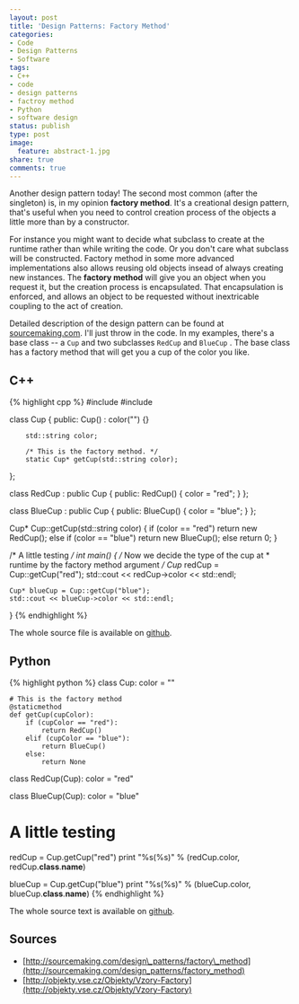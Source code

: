 ```yaml
---
layout: post
title: 'Design Patterns: Factory Method'
categories:
- Code
- Design Patterns
- Software
tags:
- C++
- code
- design patterns
- factroy method
- Python
- software design
status: publish
type: post
image:
  feature: abstract-1.jpg
share: true
comments: true
---
```

Another design pattern today! The second most common (after the singleton) is,
in my opinion **factory method**. It's a creational design pattern, that's
useful when you need to control creation process of the objects a little more
than by a constructor.

For instance you might want to decide what subclass to create at the runtime
rather than while writing the code. Or you don't care what subclass will be
constructed. Factory method in some more advanced implementations also allows
reusing old objects insead of always creating new instances. The **factory
method** will give you an object when you request it, but the creation process
is encapsulated. That encapsulation is enforced, and allows an object to be
requested without inextricable coupling to the act of creation.

Detailed description of the design pattern can be found at
[sourcemaking.com](http://sourcemaking.com/design_patterns/factory_method).
I'll just throw in the code. In my examples, there's a base class -- a `Cup`
and two subclasses `RedCup` and `BlueCup` . The base class has a factory method
that will get you a cup of the color you like.

## C++

{% highlight cpp %}
#include <iostream>
#include <string>

class Cup
{
    public:
        Cup()
          : color("")
        {}

        std::string color;

        /* This is the factory method. */
        static Cup* getCup(std::string color);
};

class RedCup : public Cup
{
    public:
        RedCup()
        {
            color = "red";
        }
};

class BlueCup : public Cup
{
    public:
        BlueCup()
        {
            color = "blue";
        }
};

Cup* Cup::getCup(std::string color)
{
    if (color == "red")
        return new RedCup();
    else if (color == "blue")
        return new BlueCup();
    else
        return 0;
}


/* A little testing */
int main()
{
    /* Now we decide the type of the cup at
     * runtime by the factory method argument */
    Cup* redCup  = Cup::getCup("red");
    std::cout << redCup->color << std::endl;

    Cup* blueCup = Cup::getCup("blue");
    std::cout << blueCup->color << std::endl;
}
{% endhighlight %}


The whole source file is available on [github](https://gist.github.com/1099562).

## Python

{% highlight python %}
class Cup:
    color = ""

    # This is the factory method
    @staticmethod
    def getCup(cupColor):
        if (cupColor == "red"):
            return RedCup()
        elif (cupColor == "blue"):
            return BlueCup()
        else:
            return None

class RedCup(Cup):
    color = "red"

class BlueCup(Cup):
    color = "blue"

# A little testing
redCup = Cup.getCup("red")
print "%s(%s)" % (redCup.color, redCup.__class__.__name__)

blueCup = Cup.getCup("blue")
print "%s(%s)" % (blueCup.color, blueCup.__class__.__name__)
{% endhighlight %}


The whole source text is available on [github](https://gist.github.com/1099559).

## Sources

- [http://sourcemaking.com/design\_patterns/factory\_method](http://sourcemaking.com/design_patterns/factory_method)
- [http://objekty.vse.cz/Objekty/Vzory-Factory](http://objekty.vse.cz/Objekty/Vzory-Factory)


